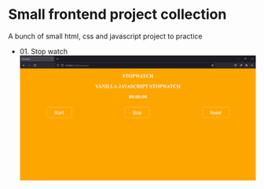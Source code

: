 <h1>Small frontend project collection</h1>
<p>A bunch of small html, css and javascript project to practice </p>
<ul>
  <li>01. Stop watch
  <img src="./previewImage/01stopwatch.png">
  </li>
</ul>

